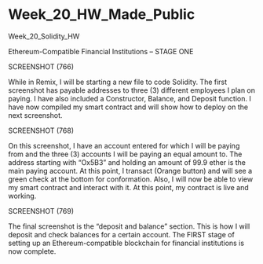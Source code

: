 # Week_20_HW_Made_Public
 
Week_20_Solidity_HW

Ethereum-Compatible Financial Institutions – STAGE ONE

SCREENSHOT (766)

While in Remix, I will be starting a new file to code Solidity. The first screenshot has payable addresses to three (3) different employees I plan on paying. I have also included a Constructor, Balance, and Deposit function. I have now compiled my smart contract and will show how to deploy on the next screenshot.

 

SCREENSHOT (768)

On this screenshot, I have an account entered for which I will be paying from and the three (3) accounts I will be paying an equal amount to. The address starting with “Ox5B3” and holding an amount of 99.9 ether is the main paying account. At this point, I transact (Orange button) and will see a green check at the bottom for conformation. Also, I will now be able to view my smart contract and interact with it. At this point, my contract is live and working.

 

SCREENSHOT (769)

The final screenshot is the “deposit and balance” section. This is how I will deposit and check balances for a certain account. The FIRST stage of setting up an Ethereum-compatible blockchain for financial institutions is now complete.  
